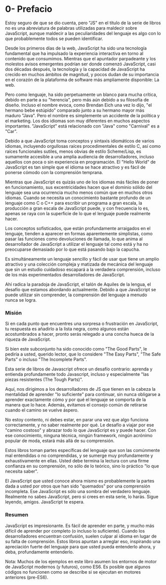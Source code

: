 # 0- Prefacio

Estoy seguro de que se dio cuenta, pero "JS" en el título de la serie de libros no es una abreviatura de palabras utilizadas para maldecir sobre JavaScript, aunque maldecir a las peculiaridades del lenguaje es algo con lo que probablemente todos se pueden identificar.

Desde los primeros días de la web, JavaScript ha sido una tecnología fundamental que ha impulsado la experiencia interactiva en torno al contenido que consumimos. Mientras que el apuntador parpadeante y los molestos avisos emergentes podrían ser donde comenzó JavaScript, casi dos décadas después, la tecnología y la capacidad de JavaScript ha crecido en muchos ámbitos de magnitud, y pocos dudan de su importancia en el corazón de la plataforma de software más ampliamente disponible: La web.

Pero como lenguaje, ha sido perpetuamente un blanco para mucha crítica, debido en parte a su "herencia", pero más aún debido a su filosofía de diseño. Incluso el nombre evoca, como Brendan Eich una vez lo dijo, "el hermano bebe estúpido" comparado junto a su hermano mayor más maduro "Java". Pero el nombre es simplemente un accidente de la política y el marketing. Los dos idiomas son muy diferentes en muchos aspectos importantes. "JavaScript" está relacionado con "Java" como "Carnival" es a "Car".

Debido a que JavaScript toma conceptos y sintaxis idiomáticos de varios idiomas, incluyendo orgullosas raíces procedimentales de estilo C, así como raíces funcionales sutiles, menos obvias de estilo Scheme/Lisp, es sumamente accesible a una amplia audiencia de desarrolladores, incluso aquellos con poca o sin experiencia en programación. El "Hello World" de JavaScript es tan simple que el idioma se hace atractivo y es fácil de ponerse cómodo con la comprensión temprana.

Mientras que JavaScript es quizás uno de los idiomas más fáciles de poner en funcionamiento, sus excentricidades hacen que el dominio sólido del lenguaje sea una ocurrencia mucho menos común que en muchos otros idiomas. Cuando se necesita un conocimiento bastante profundo de un lenguaje como C o C++ para escribir un programa a gran escala, la producción a gran escala de JavaScript puede, y con frecuencia lo es, apenas se raya con la superficie de lo que el lenguaje puede realmente hacer.

Los conceptos sofisticados, que están profundamente arraigados en el lenguaje, tienden a aparecer en formas aparentemente simplistas, como pasar las funciones como devoluciones de llamada, lo que anima al desarrollador de JavaScript a utilizar el lenguaje tal como está y ha no preocuparse demasiado por lo que está pasando bajo la capucha.

Es simultáneamente un lenguaje sencillo y fácil de usar que tiene un amplio atractivo y una colección compleja y matizada de mecánica del lenguaje que sin un estudio cuidadoso escapará a la verdadera comprensión, incluso de los más experimentados desarrolladores de JavaScript.

Ahí radica la paradoja de JavaScript, el talón de Aquiles de la lengua, el desafío que estamos abordando actualmente. Debido a que JavaScript se puede utilizar sin comprender, la comprensión del lenguaje a menudo nunca se logra.

### Misión

Si en cada punto que encuentres una sorpresa o frustración en JavaScript, tu respuesta es añadirlo a la lista negra, como algunos están acostumbrados a hacer, pronto serás relegado a una concha hueca de la riqueza de JavaScript.

Si bien este subconjunto ha sido conocido como "The Good Parts", le pediría a usted, querido lector, que lo considere "The Easy Parts", "The Safe Parts" o incluso "The Incomplete Parts".

Esta serie de libros de Javascript ofrece un desafío contrario: aprenda y entienda profundamente todo Javascript, incluso y especialmente "las piezas resistentes \(The Tough Parts\)".

Aquí, nos dirigimos a los desarrolladores de JS que tienen en la cabeza la mentalidad de aprender "lo suficiente" para continuar, sin nunca obligarse a aprender exactamente cómo y por qué el lenguaje se comporta de la manera que lo hace. Además, evitamos el consejo común de retirarse cuando el camino se vuelve áspero.

No estoy contento, ni debes estar, en parar una vez que algo funciona correctamente, y no saber realmente por qué. Le desafío a viajar por ese "camino costoso" y abrazar todo lo que JavaScript es y puede hacer. Con ese conocimiento, ninguna técnica, ningún framework, ningún acrónimo popular de moda, estará más allá de su comprensión.

Estos libros toman partes específicas del lenguaje que son las comúnmente mal entendidas o no comprendidas, y se sumerge muy profundamente y exhaustivamente en ellas. Usted debe termina la lectura con una firme confianza en su comprensión, no sólo de lo teórico, sino lo práctico "lo que necesita saber".

El JavaScript que usted conoce ahora mismo es probablemente la partes dada a usted por otros que han sido "quemados" por una comprensión incompleta. Ese JavaScript es sólo una sombra del verdadero lenguaje. Realmente no sabes JavaScript, pero si crees en esta serie, lo harás. Sigue leyendo, amigos. JavaScript te espera.

### Resumen

JavaScript es impresionante. Es fácil de aprender en parte, y mucho más difícil de aprender por completo \(o incluso lo suficiente\). Cuando los desarrolladores encuentran confusión, suelen culpar al idioma en lugar de su falta de comprensión. Estos libros apuntan a arreglar eso, inspirando una apreciación fuerte del lenguaje para que usted pueda entenderlo ahora, y deba, profundamente entenderlo.

Nota: Muchos de los ejemplos en este libro asumen los entornos de motor de JavaScript modernos \(y futuros\), como ES6. Es posible que algunos códigos no funcionen como se describe si se ejecutan en motores anteriores \(pre-ES6\).

